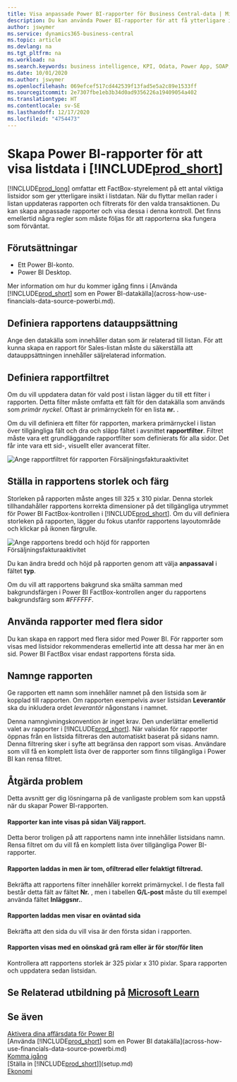 ```yaml
---
title: Visa anpassade Power BI-rapporter för Business Central-data | Microsoft Docs
description: Du kan använda Power BI-rapporter för att få ytterligare information om data i listor.
author: jswymer
ms.service: dynamics365-business-central
ms.topic: article
ms.devlang: na
ms.tgt_pltfrm: na
ms.workload: na
ms.search.keywords: business intelligence, KPI, Odata, Power App, SOAP, analysis
ms.date: 10/01/2020
ms.author: jswymer
ms.openlocfilehash: 069efcef517cd442539f13fad5e5a2c89e1533ff
ms.sourcegitcommit: 2e7307fbe1eb3b34d0ad9356226a19409054a402
ms.translationtype: HT
ms.contentlocale: sv-SE
ms.lasthandoff: 12/17/2020
ms.locfileid: "4754473"
---
```

# <a name="creating-power-bi-reports-for-displaying-list-data-in-prod_short"></a>Skapa Power BI-rapporter för att visa listdata i [!INCLUDE[prod_short](includes/prod_short.md)]

[!INCLUDE[prod_long](includes/prod_long.md)] omfattar ett FactBox-styrelement på ett antal viktiga listsidor som ger ytterligare insikt i listdatan. När du flyttar mellan rader i listan uppdateras rapporten och filtrerats för den valda transaktionen. Du kan skapa anpassade rapporter och visa dessa i denna kontroll. Det finns emellertid några regler som måste följas för att rapporterna ska fungera som förväntat.  

## <a name="prerequisites"></a>Förutsättningar

- Ett Power BI-konto.
- Power BI Desktop.

Mer information om hur du kommer igång finns i [Använda [!INCLUDE[prod_short](includes/prod_short.md)] som en Power BI-datakälla](across-how-use-financials-data-source-powerbi.md).

## <a name="defining-the-report-data-set"></a>Definiera rapportens datauppsättning

Ange den datakälla som innehåller datan som är relaterad till listan. För att kunna skapa en rapport för Sales-listan måste du säkerställa att datauppsättningen innehåller säljrelaterad information.  

## <a name="defining-the-report-filter"></a>Definiera rapportfiltret

Om du vill uppdatera datan för vald post i listan lägger du till ett filter i rapporten. Detta filter måste omfatta ett fält för den datakälla som används som *primär nyckel*. Oftast är primärnyckeln för en lista **nr.** .

Om du vill definiera ett filter för rapporten, markera primärnyckel i listan över tillgängliga fält och dra och släpp fältet i avsnittet **rapportfilter**. Filtret måste vara ett grundläggande rapportfilter som definierats för alla sidor. Det får inte vara ett sid-, visuellt eller avancerat filter.

![Ange rapportfiltret för rapporten Försäljningsfakturaaktivitet](./media/across-how-use-powerbi-reports-factbox/financials-powerbi-report-filter-v3.png)

## <a name="setting-the-report-size-and-color"></a>Ställa in rapportens storlek och färg

Storleken på rapporten måste anges till 325 x 310 pixlar. Denna storlek tillhandahåller rapportens korrekta dimensioner på det tillgängliga utrymmet för Power BI FactBox-kontrollen i [!INCLUDE[prod_short](includes/prod_short.md)]. Om du vill definiera storleken på rapporten, lägger du fokus utanför rapportens layoutområde och klickar på ikonen färgrulle.

![Ange rapportens bredd och höjd för rapporten Försäljningsfakturaaktivitet](./media/across-how-use-powerbi-reports-factbox/financials-powerbi-report-sizing-v3.png)

Du kan ändra bredd och höjd på rapporten genom att välja **anpassaval** i fältet **typ**.

Om du vill att rapportens bakgrund ska smälta samman med bakgrundsfärgen i Power BI FactBox-kontrollen anger du rapportens bakgrundsfärg som *#FFFFFF*. 

## <a name="using-reports-with-multiple-pages"></a>Använda rapporter med flera sidor

Du kan skapa en rapport med flera sidor med Power BI. För rapporter som visas med listsidor rekommenderas emellertid inte att dessa har mer än en sid. Power BI FactBox visar endast rapportens första sida.

## <a name="naming-the-report"></a>Namnge rapporten

Ge rapporten ett namn som innehåller namnet på den listsida som är kopplad till rapporten. Om rapporten exempelvis avser listsidan **Leverantör** ska du inkludera ordet *leverantör* någonstans i namnet.  

Denna namngivningskonvention är inget krav. Den underlättar emellertid valet av rapporter i [!INCLUDE[prod_short](includes/prod_short.md)]. När valsidan för rapporter öppnas från en listsida filtreras den automatiskt baserat på sidans namn. Denna filtrering sker i syfte att begränsa den rapport som visas. Användare som vill få en komplett lista över de rapporter som finns tillgängliga i Power BI kan rensa filtret.  

## <a name="fixing-problems"></a>Åtgärda problem

Detta avsnitt ger dig lösningarna på de vanligaste problem som kan uppstå när du skapar Power BI-rapporten.  

#### <a name="you-cant-see-a-report-on-the-select-report-page"></a>Rapporter kan inte visas på sidan Välj rapport.

Detta beror troligen på att rapportens namn inte innehåller listsidans namn. Rensa filtret om du vill få en komplett lista över tillgängliga Power BI-rapporter.  

#### <a name="report-is-loaded-but-blank-not-filtered-or-filtered-incorrectly"></a>Rapporten laddas in men är tom, ofiltrerad eller felaktigt filtrerad.

Bekräfta att rapportens filter innehåller korrekt primärnyckel. I de flesta fall består detta fält av fältet **Nr.** , men i tabellen **G/L-post** måste du till exempel använda fältet **Inläggsnr.**.

#### <a name="report-is-loaded-but-it-shows-a-page-you-didnt-expect"></a>Rapporten laddas men visar en oväntad sida

Bekräfta att den sida du vill visa är den första sidan i rapporten.  

#### <a name="report-appears-with-an-unwanted-gray-boarder-or-its-too-small-or-too-large"></a>Rapporten visas med en oönskad grå ram eller är för stor/för liten

Kontrollera att rapportens storlek är 325 pixlar x 310 pixlar. Spara rapporten och uppdatera sedan listsidan.  

## <a name="see-related-training-at-microsoft-learn"></a>Se Relaterad utbildning på [Microsoft Learn](/learn/modules/configure-powerbi-excel-dynamics-365-business-central/index)

## <a name="see-also"></a>Se även

[Aktivera dina affärsdata för Power BI](admin-powerbi.md)  
[Använda [!INCLUDE[prod_short](includes/prod_short.md)] som en Power BI datakälla](across-how-use-financials-data-source-powerbi.md)  
[Komma igång](product-get-started.md)  
[Ställa in [!INCLUDE[prod_short](includes/prod_short.md)]](setup.md)  
[Ekonomi](finance.md)  
